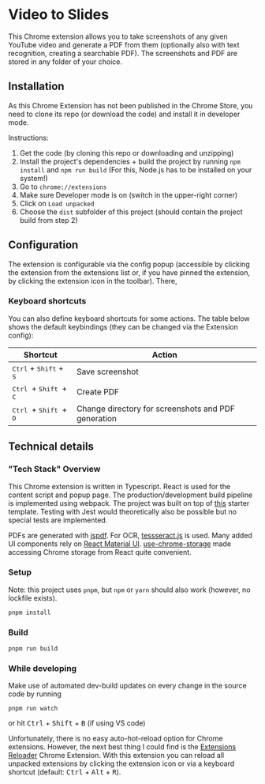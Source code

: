 # Video to Slides

This Chrome extension allows you to take screenshots of any given YouTube video and generate a PDF from them (optionally also with text recognition, creating a searchable PDF). The screenshots and PDF are stored in any folder of your choice.

## Installation

As this Chrome Extension has not been published in the Chrome Store, you need to clone its repo (or download the code) and install it in developer mode.

Instructions:

1. Get the code (by cloning this repo or downloading and unzipping)
2. Install the project's dependencies + build the project by running `npm install` and `npm run build` (For this, Node.js has to be installed on your system!)
3. Go to `chrome://extensions`
4. Make sure Developer mode is on (switch in the upper-right corner)
5. Click on `Load unpacked`
6. Choose the `dist` subfolder of this project (should contain the project build from step 2)

## Configuration

The extension is configurable via the config popup (accessible by clicking the extension from the extensions list or, if you have pinned the extension, by clicking the extension icon in the toolbar). There,

### Keyboard shortcuts

You can also define keyboard shortcuts for some actions. The table below shows the default keybindings (they can be changed via the Extension config):

| Shortcut                                                | Action                                              |
| ------------------------------------------------------- | --------------------------------------------------- |
| <kbd>Ctrl</kbd> + <kbd>Shift</kbd> + <kbd>S</kbd>       | Save screenshot                                     |
| <kbd> Ctrl </kbd> + <kbd> Shift </kbd> + <kbd> C </kbd> | Create PDF                                          |
| <kbd> Ctrl </kbd> + <kbd> Shift </kbd> + <kbd> D </kbd> | Change directory for screenshots and PDF generation |

## Technical details

### "Tech Stack" Overview

This Chrome extension is written in Typescript. React is used for the content script and popup page. The production/development build pipeline is implemented using webpack. The project was built on top of [this](https://github.com/chibat/chrome-extension-typescript-starter) starter template. Testing with Jest would theoretically also be possible but no special tests are implemented.

PDFs are generated with [jspdf](https://parall.ax/products/jspdf). For OCR, [tessseract.js](https://tesseract.projectnaptha.com/) is used. Many added UI components rely on [React Material UI](https://mui.com/). [use-chrome-storage](https://github.com/onikienko/use-chrome-storage) made accessing Chrome storage from React quite convenient.

### Setup
Note: this project uses `pnpm`, but `npm` or `yarn` should also work (however, no lockfile exists).

```
pnpm install
```

### Build

```
pnpm run build
```

### While developing

Make use of automated dev-build updates on every change in the source code by running

```
pnpm run watch
```

or hit <kbd>Ctrl</kbd> + <kbd>Shift</kbd> + <kbd>B</kbd> (if using VS code)

Unfortunately, there is no easy auto-hot-reload option for Chrome extensions. However, the next best thing I could find is the [Extensions Reloader](https://chrome.google.com/webstore/detail/extensions-reloader/fimgfedafeadlieiabdeeaodndnlbhid?hl=de) Chrome Extension. With this extension you can reload all unpacked extensions by clicking the extension icon or via a keyboard shortcut (default: <kbd>Ctrl</kbd> + <kbd>Alt</kbd> + <kbd>R</kbd>).

